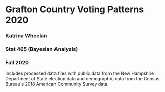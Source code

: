 # Grafton Country Voting Patterns 2020
### Katrina Wheelan
### Stat 465 (Bayesian Analysis)
### Fall 2020

Includes processed data files with public data from the New Hampshire Department of State election data and demographic data from the Census Bureau's 2018 American Community Survey data.
